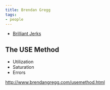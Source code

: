 ```yaml
---
title: Brendan Gregg
tags:
- people
---
```


* [Brilliant Jerks](http://www.brendangregg.com/blog/2017-11-13/brilliant-jerks.html)

## The USE Method

* Utilization
* Saturation
* Errors

<http://www.brendangregg.com/usemethod.html>

